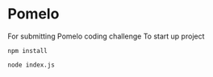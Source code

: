 # Pomelo
For submitting Pomelo coding challenge
To start up project
``` 
npm install 

node index.js

```
